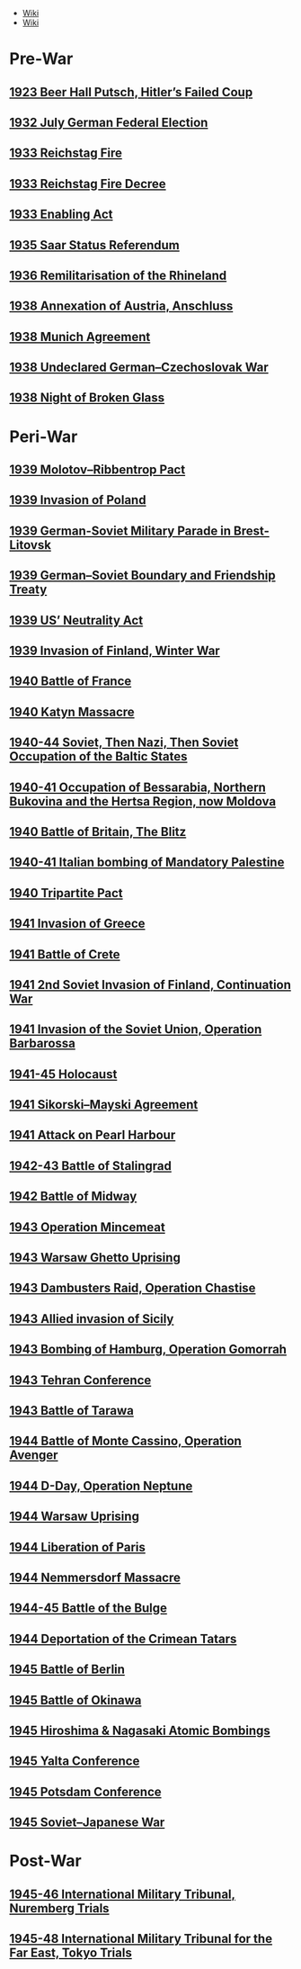 - [Wiki](https://en.wikipedia.org/wiki/World_War_II)
- [Wiki](https://en.wikipedia.org/wiki/Soviet_Union_in_World_War_II)
# Pre-War

## [1923 Beer Hall Putsch, Hitler’s Failed Coup](1923%20Beer%20Hall%20Putsch,%20Hitler’s%20Failed%20Coup)
## [1932 July German Federal Election](1932%20July%20German%20Federal%20Election)
## [1933 Reichstag Fire](1933%20Reichstag%20Fire)
## [1933 Reichstag Fire Decree](1933%20Reichstag%20Fire%20Decree)
## [1933 Enabling Act](1933%20Enabling%20Act)
## [1935 Saar Status Referendum](1935%20Saar%20Status%20Referendum)
## [1936 Remilitarisation of the Rhineland](1936%20Remilitarisation%20of%20the%20Rhineland)
## [1938 Annexation of Austria, Anschluss](1938%20Annexation%20of%20Austria,%20Anschluss)
## [1938 Munich Agreement](1938%20Munich%20Agreement)
## [1938 Undeclared German–Czechoslovak War](1938%20Undeclared%20German–Czechoslovak%20War)
## [1938 Night of Broken Glass](1938%20Night%20of%20Broken%20Glass)
# Peri-War

## [1939 Molotov–Ribbentrop Pact](../Russia/1917-91%20Soviet%20Period/1939%20Molotov–Ribbentrop%20Pact)
## [1939 Invasion of Poland](../Russia/1917-91%20Soviet%20Period/1939%20Invasion%20of%20Poland)
## [1939 German-Soviet Military Parade in Brest-Litovsk](../Russia/1917-91%20Soviet%20Period/1939%20German-Soviet%20Military%20Parade%20in%20Brest-Litovsk)
## [1939 German–Soviet Boundary and Friendship Treaty](../Russia/1917-91%20Soviet%20Period/1939%20German–Soviet%20Boundary%20and%20Friendship%20Treaty)
## [1939 US’ Neutrality Act](1939%20US’%20Neutrality%20Act)
## [1939 Invasion of Finland, Winter War](../Russia/1917-91%20Soviet%20Period/1939%20Invasion%20of%20Finland,%20Winter%20War)
## [1940 Battle of France](1940%20Battle%20of%20France)
## [1940 Katyn Massacre](../Russia/1917-91%20Soviet%20Period/1940%20Katyn%20Massacre)
## [1940-44 Soviet, Then Nazi, Then Soviet Occupation of the Baltic States](../Russia/1917-91%20Soviet%20Period/1940-44%20Soviet,%20Then%20Nazi,%20Then%20Soviet%20Occupation%20of%20the%20Baltic%20States)
## [1940-41 Occupation of Bessarabia, Northern Bukovina and the Hertsa Region, now Moldova](../Russia/1917-91%20Soviet%20Period/1940-41%20Occupation%20of%20Bessarabia,%20Northern%20Bukovina%20and%20the%20Hertsa%20Region,%20now%20Moldova)
## [1940 Battle of Britain, The Blitz](1940%20Battle%20of%20Britain,%20The%20Blitz)
## [1940-41 Italian bombing of Mandatory Palestine](1940-41%20Italian%20bombing%20of%20Mandatory%20Palestine)
## [1940 Tripartite Pact](../Russia/1917-91%20Soviet%20Period/1940%20Tripartite%20Pact)
## [1941 Invasion of Greece](1941%20Invasion%20of%20Greece)
## [1941 Battle of Crete](1941%20Battle%20of%20Crete)
## [1941 2nd Soviet Invasion of Finland, Continuation War](1941%202nd%20Soviet%20Invasion%20of%20Finland,%20Continuation%20War)
## [1941 Invasion of the Soviet Union, Operation Barbarossa](../Russia/1917-91%20Soviet%20Period/1941%20Invasion%20of%20the%20Soviet%20Union,%20Operation%20Barbarossa)
## [1941-45 Holocaust](../Israel-Palestine/1917-48%20Mandatory%20Palestine%20Period/1941-45%20Holocaust)
## [1941 Sikorski–Mayski Agreement](../Russia/1917-91%20Soviet%20Period/1941%20Sikorski–Mayski%20Agreement)
## [1941 Attack on Pearl Harbour](1941%20Attack%20on%20Pearl%20Harbour)
## [1942-43 Battle of Stalingrad](1942-43%20Battle%20of%20Stalingrad)
## [1942 Battle of Midway](1942%20Battle%20of%20Midway)
## [1943 Operation Mincemeat](1943%20Operation%20Mincemeat)
## [1943 Warsaw Ghetto Uprising](1943%20Warsaw%20Ghetto%20Uprising)
## [1943 Dambusters Raid, Operation Chastise](1943%20Dambusters%20Raid,%20Operation%20Chastise)
## [1943 Allied invasion of Sicily](1943%20Allied%20invasion%20of%20Sicily)
## [1943 Bombing of Hamburg, Operation Gomorrah](1943%20Bombing%20of%20Hamburg,%20Operation%20Gomorrah)
## [1943 Tehran Conference](1943%20Tehran%20Conference)
## [1943 Battle of Tarawa](1943%20Battle%20of%20Tarawa)
## [1944 Battle of Monte Cassino, Operation Avenger](1944%20Battle%20of%20Monte%20Cassino,%20Operation%20Avenger)
## [1944 D-Day, Operation Neptune](1944%20D-Day,%20Operation%20Neptune)
## [1944 Warsaw Uprising](1944%20Warsaw%20Uprising)
## [1944 Liberation of Paris](1944%20Liberation%20of%20Paris)
## [1944 Nemmersdorf Massacre](../Russia/1917-91%20Soviet%20Period/1944%20Nemmersdorf%20Massacre)
## [1944-45 Battle of the Bulge](1944-45%20Battle%20of%20the%20Bulge)
## [1944 Deportation of the Crimean Tatars](../Russia/1917-91%20Soviet%20Period/1944%20Deportation%20of%20the%20Crimean%20Tatars)
## [1945 Battle of Berlin](1945%20Battle%20of%20Berlin)
## [1945 Battle of Okinawa](1945%20Battle%20of%20Okinawa)
## [1945 Hiroshima & Nagasaki Atomic Bombings](1945%20Hiroshima%20&%20Nagasaki%20Atomic%20Bombings)
## [1945 Yalta Conference](1945%20Yalta%20Conference)
## [1945 Potsdam Conference](1945%20Potsdam%20Conference)
## [1945 Soviet–Japanese War](1945%20Soviet–Japanese%20War)
# Post-War

## [1945-46 International Military Tribunal, Nuremberg Trials](1945-46%20International%20Military%20Tribunal,%20Nuremberg%20Trials)
## [1945-48 International Military Tribunal for the Far East, Tokyo Trials](1945-48%20International%20Military%20Tribunal%20for%20the%20Far%20East,%20Tokyo%20Trials)